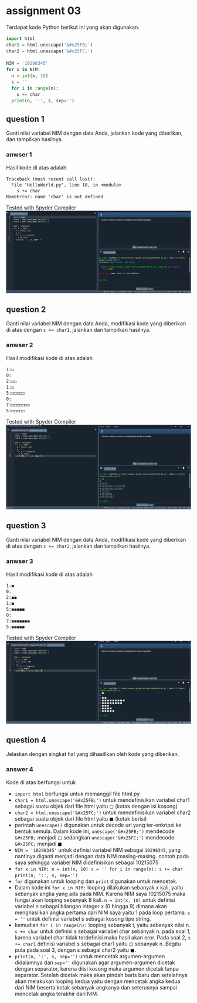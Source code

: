 # assignment 03
Terdapat kode Python berikut ini yang akan digunakan.
```python
import html
char1 = html.unescape('&#x25FB;')
char2 = html.unescape('&#x25FC;')

NIM = '10298345'
for x in NIM:
  n = int(x, 10)
  s = ''
  for i in range(n):
    s += char
  print(n, ':', s, sep='')
```

## question 1
Ganti nilai variabel NIM dengan data Anda, jalankan kode yang diberikan, dan tampilkan hasilnya.

### anwser 1
Hasil kode di atas adalah
```
Traceback (most recent call last):
  File "HelloWorld.py", line 10, in <module>
    s += char
NameError: name 'char' is not defined
```
Tested with Spyder Compiler ![alt text](https://github.com/anawwaaf/fi3201-01-2021-2/blob/main/assignments/03/10215075/jawaban-03-01.png)

## question 2
Ganti nilai variabel NIM dengan data Anda, modifikasi kode yang diberikan di atas dengan `s += char1`, jalankan dan tampilkan hasilnya.

### anwser 2
Hasil modifikasi kode di atas adalah
```
1:◻
0:
2:◻◻
1:◻
5:◻◻◻◻◻
0:
7:◻◻◻◻◻◻◻
5:◻◻◻◻◻
```
Tested with Spyder Compiler ![alt text](https://github.com/anawwaaf/fi3201-01-2021-2/blob/main/assignments/03/10215075/jawaban-03-02.png)

## question 3
Ganti nilai variabel NIM dengan data Anda, modifikasi kode yang diberikan di atas dengan `s += char2`, jalankan dan tampilkan hasilnya.

### anwser 3
Hasil modifikasi kode di atas adalah
```
1:◼
0:
2:◼◼
1:◼
5:◼◼◼◼◼
0:
7:◼◼◼◼◼◼◼
5:◼◼◼◼◼
```
Tested with Spyder Compiler ![alt text](https://github.com/anawwaaf/fi3201-01-2021-2/blob/main/assignments/03/10215075/jawaban-03-03.png)

## question 4
Jelaskan dengan singkat hal yang dihasillkan oleh kode yang diberikan.

### answer 4
Kode di atas berfungsi untuk
+ `import html` berfungsi untuk memanggil file html.py
+ `char1 = html.unescape('&#x25FB;')` untuk mendefinisikan variabel char1 sebagai suatu objek dari file html yaitu &#x25FB; (kotak dengan isi kosong)
+ `char2 = html.unescape('&#x25FC;')` untuk mendefinisikan variabel char2 sebagai suatu objek dari file html yaitu &#x25FC; (kotak berisi)
+ perintah `unescape()` digunakan untuk decode url yang ter-enkripsi ke bentuk semula. Dalam kode ini, `unescape('&#x25FB;')` mendecode `&#x25FB;` menjadi &#x25FB; sedangkan `unescape('&#x25FC;')` mendecode `&#x25FC;` menjadi &#x25FC; 
+ `NIM = '10298345'` untuk definisi variabel NIM sebagai `10298345`, yang nantinya diganti menjadi dengan data NIM masing-masing. contoh pada saya sehingga variabel NIM didefinisikan sebagai 10215075
+  `for x in NIM:
  n = int(x, 10)
  s = ''
  for i in range(n):
    s += char
  print(n, ':', s, sep='')
  ` 
+ `for` digunakan untuk looping dan `print` digunakan untuk mencetak. 
+ Dalam kode ini `for x in NIM:` looping dilakukan sebanyak x kali, yaitu sebanyak angka yang ada pada NIM. Karena NIM saya 10215075 maka fungsi akan looping sebanyak 8 kali. `n = int(x, 10)` untuk definisi variabel n sebagai bilangan integer x (0 hingga 9) dimana akan menghasilkan angka pertama dari NIM saya yaitu 1 pada loop pertama. `s = ''` untuk definisi variabel s sebagai kosong tipe string. 
+ kemudian `for i in range(n):` looping sebanyak i, yaitu sebanyak nilai n. `s += char` untuk definisi s sebagai variabel char sebanyak n. pada soal 1, karena variabel char tidak terdefinisi maka hasil akan eror. Pada soal 2, `s += char1` definisi variabel s sebagai char1 yaitu &#x25FB; sebanyak n. Begitu pula pada soal 3, dengan s sebagai char2 yaitu &#x25FC;.
+ `print(n, ':', s, sep='')` untuk mencetak argumen-argumen didalamnya dan `sep=''` digunakan agar argumen-argumen dicetak dengan separator, karena diisi kosong maka argumen dicetak tanpa separator. Setelah dicetak maka akan pindah baris baru dan setelahnya akan melakukan looping kedua yaitu dengan mencetak angka kedua dari NIM beserta kotak sebanyak angkanya dan seterusnya sampai mencetak angka terakhir dari NIM.

 
 
